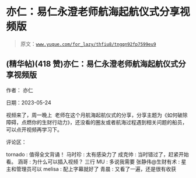 # 亦仁：易仁永澄老师航海起航仪式分享视频版

> 原文：[`www.yuque.com/for_lazy/thfiu8/tngqn92fp7599eu9`](https://www.yuque.com/for_lazy/thfiu8/tngqn92fp7599eu9)



## (精华帖)(418 赞)亦仁：易仁永澄老师航海起航仪式分享视频版 

作者： 亦仁 

日期：2023-05-24 

视频来了，周一晚上  老师在这个月航海起航仪式的分享，分享主题为《如何破除障碍，点燃你的生财行动力》，还没看的圈友或者航海过程遇到相关问题的船员，可以点开视频再学习下。 

评论区： 

tornado : 值得全文背诵！ 马时珍 : 太有感染力了 成克帅 : 当时错过了，赶紧开始看。 涵哥 : 为什么可以插入视频？ 三行 MU : 多说我需要 张静伟@生财有术 : 星主和管理员可以 melisa : 配上字幕就好了 青晨 : 又看了一遍，还是很有收获
